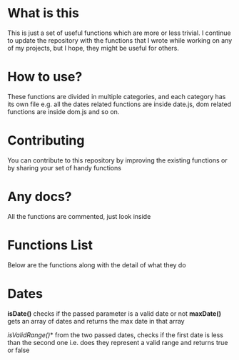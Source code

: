 What is this
=========
This is just a set of useful functions which are more or less trivial. I continue to update the repository with the functions that I wrote while working on any of my projects, but I hope, they might be useful for others.


How to use?
===
These functions are divided in multiple categories, and each category has its own file e.g. all the dates related functions are inside date.js, dom related functions are inside dom.js and so on.

Contributing
===
You can contribute to this repository by improving the existing functions or by sharing your set of handy functions

Any docs?
===
All the functions are commented, just look inside

Functions List
===
Below are the functions along with the detail of what they do

Dates
====
**isDate()** checks if the passed parameter is a valid date or not
**maxDate()** gets an array of dates and returns the max date in that array

*isValidRange()** from the two passed dates, checks if the first date is less than the second one i.e. does they represent a valid range and returns true or false
